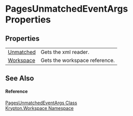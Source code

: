 # PagesUnmatchedEventArgs Properties




## Properties
<table>
<tr>
<td><a href="e2dba966-414d-228c-95d3-fc4071b963b9.md">Unmatched</a></td>
<td>Gets the xml reader.</td></tr>
<tr>
<td><a href="660a18ae-b070-eba2-9bf6-956f6f64d999.md">Workspace</a></td>
<td>Gets the workspace reference.</td></tr>
</table>

## See Also


#### Reference
<a href="7942b90a-3305-7c37-c68f-95df2f03531e.md">PagesUnmatchedEventArgs Class</a>  
<a href="0dbf488f-9676-a1e5-a949-1b4bcea03d52.md">Krypton.Workspace Namespace</a>  
